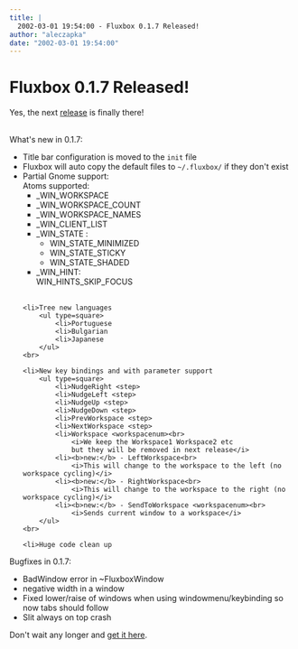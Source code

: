 ```yaml
---
title: |
  2002-03-01 19:54:00 - Fluxbox 0.1.7 Released!
author: "aleczapka"
date: "2002-03-01 19:54:00"
---
```


# Fluxbox 0.1.7 Released!

Yes, the next <a href="http://sourceforge.net/project/showfiles.php?group_id=35398&release_id=77568">release</a> is finally there!
<br><br>

What's new in 0.1.7:
<ul>
    <li>Title bar configuration is moved to the <code>init</code> file
    <li>Fluxbox will auto copy the default files to <code>~/.fluxbox/</code>  if they don't exist
    <li>Partial Gnome support:<br>
        Atoms supported:
        <ul type=square>
            <li>_WIN_WORKSPACE
            <li>_WIN_WORKSPACE_COUNT
            <li>_WIN_WORKSPACE_NAMES
            <li>_WIN_CLIENT_LIST
            <li>_WIN_STATE :
                <ul type=circle>
                    <li>WIN_STATE_MINIMIZED
                    <li>WIN_STATE_STICKY
                    <li>WIN_STATE_SHADED
                </ul>
            <li>_WIN_HINT:<br>
                WIN_HINTS_SKIP_FOCUS
        </ul>
    <br>

    <li>Tree new languages
        <ul type=square>
            <li>Portuguese
            <li>Bulgarian
            <li>Japanese
        </ul>
    <br>

    <li>New key bindings and with parameter support
        <ul type=square>
            <li>NudgeRight <step>
            <li>NudgeLeft <step>
            <li>NudgeUp <step>
            <li>NudgeDown <step>
            <li>PrevWorkspace <step>
            <li>NextWorkspace <step>
            <li>Workspace <workspacenum><br>
                <i>We keep the Workspace1 Workspace2 etc
                but they will be removed in next release</i>
            <li><b>new:</b> - LeftWorkspace<br>
                <i>This will change to the workspace to the left (no workspace cycling)</i>
            <li><b>new:</b> - RightWorkspace<br>
                <i>This will change to the workspace to the right (no workspace cycling)</i>
            <li><b>new:</b> - SendToWorkspace <workspacenum><br>
                <i>Sends current window to a workspace</i>
        </ul>
    <br>

    <li>Huge code clean up
</ul>

Bugfixes in 0.1.7:
<ul>
    <li>BadWindow error in ~FluxboxWindow
    <li>negative width in a window
    <li>Fixed lower/raise of windows when using windowmenu/keybinding so now tabs should follow
    <li>Slit always on top crash
</ul>

Don't wait any longer and <a href="http://sourceforge.net/project/showfiles.php?group_id=35398&release_id=77568">get it here</a>.



